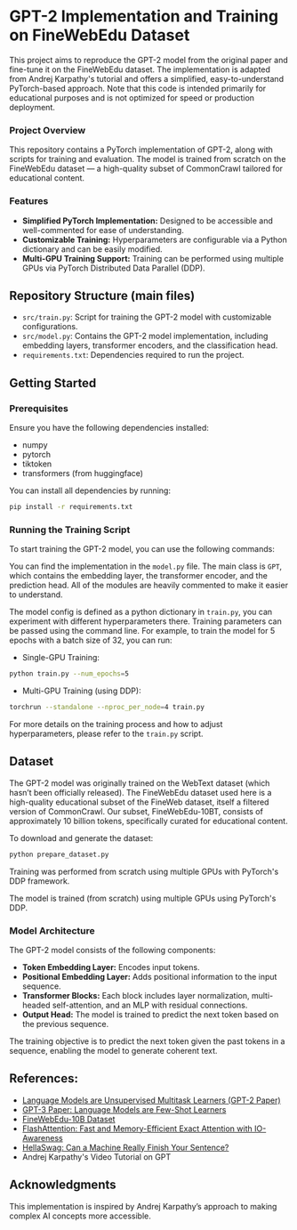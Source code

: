 # GPT-2 Implementation and Training on FineWebEdu Dataset

This project aims to reproduce the GPT-2 model from the original paper and fine-tune it on the FineWebEdu dataset. The implementation is adapted from Andrej Karpathy's tutorial and offers a simplified, easy-to-understand PyTorch-based approach. Note that this code is intended primarily for educational purposes and is not optimized for speed or production deployment.

### Project Overview
This repository contains a PyTorch implementation of GPT-2, along with scripts for training and evaluation. The model is trained from scratch on the FineWebEdu dataset — a high-quality subset of CommonCrawl tailored for educational content.

### Features
- **Simplified PyTorch Implementation:** Designed to be accessible and well-commented for ease of understanding.
- **Customizable Training:** Hyperparameters are configurable via a Python dictionary and can be easily modified.
- **Multi-GPU Training Support:** Training can be performed using multiple GPUs via PyTorch Distributed Data Parallel (DDP).

## Repository Structure (main files)
- `src/train.py`: Script for training the GPT-2 model with customizable configurations.
- `src/model.py`: Contains the GPT-2 model implementation, including embedding layers, transformer encoders, and the classification head.
- `requirements.txt`: Dependencies required to run the project.

## Getting Started

### Prerequisites
Ensure you have the following dependencies installed:

- numpy
- pytorch
- tiktoken
- transformers (from huggingface)

You can install all dependencies by running:
```bash
pip install -r requirements.txt
```

### Running the Training Script
To start training the GPT-2 model, you can use the following commands:

You can find the implementation in the `model.py` file. The main class is `GPT`, which contains the embedding layer, the transformer encoder, and the prediction head. All of the modules are heavily commented to make it easier to understand.

The model config is defined as a python dictionary in `train.py`, you can experiment with different hyperparameters there. Training parameters can be passed using the command line. For example, to train the model for 5 epochs with a batch size of 32, you can run:

- Single-GPU Training:
```bash
python train.py --num_epochs=5 
```

- Multi-GPU Training (using DDP):
```bash
torchrun --standalone --nproc_per_node=4 train.py
```

For more details on the training process and how to adjust hyperparameters, please refer to the `train.py` script.


## Dataset

The GPT-2 model was originally trained on the WebText dataset (which hasn’t been officially released). The FineWebEdu dataset used here is a high-quality educational subset of the FineWeb dataset, itself a filtered version of CommonCrawl. Our subset, FineWebEdu-10BT, consists of approximately 10 billion tokens, specifically curated for educational content.

To download and generate the dataset:
```bash
python prepare_dataset.py
```

Training was performed from scratch using multiple GPUs with PyTorch's DDP framework.


The model is trained (from scratch) using multiple GPUs using PyTorch's DDP. 

### Model Architecture
The GPT-2 model consists of the following components:

- **Token Embedding Layer:** Encodes input tokens.
- **Positional Embedding Layer:** Adds positional information to the input sequence.
- **Transformer Blocks:** Each block includes layer normalization, multi-headed self-attention, and an MLP with residual connections.
- **Output Head:** The model is trained to predict the next token based on the previous sequence.

The training objective is to predict the next token given the past tokens in a sequence, enabling the model to generate coherent text.


## References:
- [Language Models are Unsupervised Multitask Learners (GPT-2 Paper)](https://cdn.openai.com/better-language-models/language_models_are_unsupervised_multitask_learners.pdf)
- [GPT-3 Paper: Language Models are Few-Shot Learners](https://arxiv.org/abs/2005.14165)
- [FineWebEdu-10B Dataset](https://huggingface.co/datasets/HuggingFaceFW/fineweb-edu)
- [FlashAttention: Fast and Memory-Efficient Exact Attention with IO-Awareness](https://arxiv.org/abs/2205.14135)
- [HellaSwag: Can a Machine Really Finish Your Sentence?](https://arxiv.org/abs/1905.07830)
- Andrej Karpathy's Video Tutorial on GPT


## Acknowledgments
This implementation is inspired by Andrej Karpathy’s approach to making complex AI concepts more accessible.